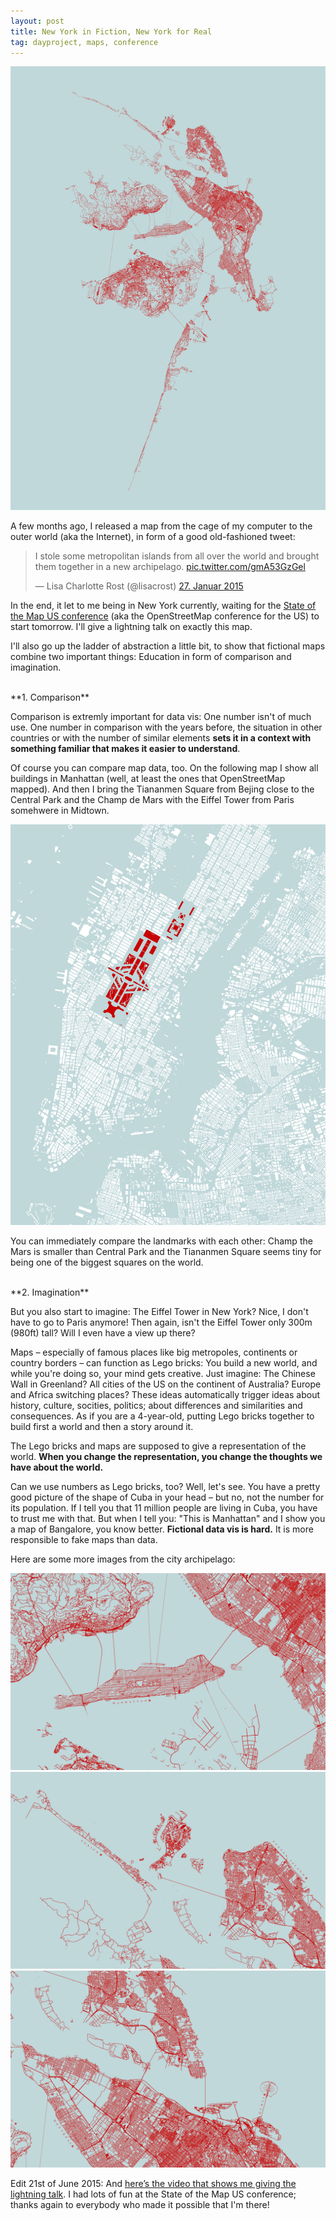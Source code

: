 ```yaml
---
layout: post
title: New York in Fiction, New York for Real
tag: dayproject, maps, conference
---
```


![image](/pic/150605_cityislands.jpg)

A few months ago, I released a map from the cage of my computer to the outer world (aka the Internet), in form of a good old-fashioned tweet:

<blockquote class="twitter-tweet" lang="de"><p lang="en" dir="ltr">I stole some metropolitan islands from all over the world and brought them together in a new archipelago. <a href="http://t.co/gmA53GzGel">pic.twitter.com/gmA53GzGel</a></p>&mdash; Lisa Charlotte Rost (@lisacrost) <a href="https://twitter.com/lisacrost/status/560214831140454400">27. Januar 2015</a></blockquote>
<script async src="//platform.twitter.com/widgets.js" charset="utf-8"></script>


In the end, it let to me being in New York currently, waiting for the [State of the Map US conference](http://stateofthemap.us/) (aka the OpenStreetMap conference for the US) to start tomorrow. I'll give a lightning talk on exactly this map.

I'll also go up the ladder of abstraction a little bit, to show that fictional maps combine two important things: Education in form of comparison and imagination. 

<br>
**1. Comparison**

Comparison is extremly important for data vis: One number isn't of much use. One number in comparison with the years before, the situation in other countries or with the number of similar elements **sets it in a context with something familiar that makes it easier to understand**. 

Of course you can compare map data, too. On the following map I show all buildings in Manhattan (well, at least the ones that OpenStreetMap mapped). And then I bring the Tiananmen Square from Bejing close to the Central Park and the Champ de Mars with the Eiffel Tower from Paris somehwere in Midtown. 

![image](/pic/150607_NYchamp.jpg)

You can immediately compare the landmarks with each other: Champ the Mars is smaller than Central Park and the Tiananmen Square seems tiny for being one of the biggest squares on the world. 

<br>
**2. Imagination**

But you also start to imagine: The Eiffel Tower in New York? Nice, I don't have to go to Paris anymore! Then again, isn't the Eiffel Tower only 300m (980ft) tall? Will I even have a view up there?

Maps – especially of famous places like big metropoles, continents or country borders – can function as Lego bricks: You build a new world, and while you're doing so, your mind gets creative. Just imagine: The Chinese Wall in Greenland? All cities of the US on the continent of Australia? Europe and Africa switching places? These ideas automatically trigger ideas about history, culture, socities, politics; about differences and similarities and consequences. As if you are a 4-year-old, putting Lego bricks together to build first a world and then a story around it. 

The Lego bricks and maps are supposed to give a representation of the world. **When you change the representation, you change the thoughts we have about the world.**

Can we use numbers as Lego bricks, too? Well, let's see. You have a pretty good picture of the shape of Cuba in your head – but no, not the number for its population. If I tell you that 11 million people are living in Cuba, you have to trust me with that. But when I tell you: "This is Manhattan" and I show you a map of Bangalore, you know better. **Fictional data vis is hard.** It is more responsible to fake maps than data. 

Here are some more images from the city archipelago: 

![image](/pic/150605_cityislands4.jpg)
![image](/pic/150605_cityislands3.jpg)
![image](/pic/150605_cityislands5.jpg)

Edit 21st of June 2015: And [here’s the video that shows me giving the lightning talk](https://www.youtube.com/watch?v=Jg2m7jM-gg8). I had lots of fun at the State of the Map US conference; thanks again to everybody who made it possible that I'm there! 
